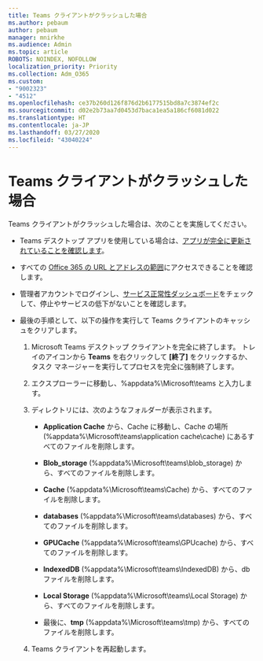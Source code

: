 ```yaml
---
title: Teams クライアントがクラッシュした場合
ms.author: pebaum
author: pebaum
manager: mnirkhe
ms.audience: Admin
ms.topic: article
ROBOTS: NOINDEX, NOFOLLOW
localization_priority: Priority
ms.collection: Adm_O365
ms.custom:
- "9002323"
- "4512"
ms.openlocfilehash: ce37b260d126f876d2b6177515bd8a7c3874ef2c
ms.sourcegitcommit: d02e2b73aa7d0453d7baca1ea5a186cf6081d022
ms.translationtype: HT
ms.contentlocale: ja-JP
ms.lasthandoff: 03/27/2020
ms.locfileid: "43040224"
---
```

# <a name="teams-client-crashing"></a>Teams クライアントがクラッシュした場合

Teams クライアントがクラッシュした場合は、次のことを実施してください。

- Teams デスクトップ アプリを使用している場合は、[アプリが完全に更新されていることを確認します](https://support.office.com/article/Update-Microsoft-Teams-535a8e4b-45f0-4f6c-8b3d-91bca7a51db1)。

- すべての [Office 365 の URL とアドレスの範囲](https://docs.microsoft.com/microsoftteams/connectivity-issues)にアクセスできることを確認します。

- 管理者アカウントでログインし、[サービス正常性ダッシュボード](https://docs.microsoft.com/office365/enterprise/view-service-health)をチェックして、停止やサービスの低下がないことを確認します。

 - 最後の手順として、以下の操作を実行して Teams クライアントのキャッシュをクリアします。

    1.  Microsoft Teams デスクトップ クライアントを完全に終了します。 トレイのアイコンから **Teams** を右クリックして **[終了]** をクリックするか、タスク マネージャーを実行してプロセスを完全に強制終了します。

    2.  エクスプローラーに移動し、%appdata%\Microsoft\teams と入力します。

    3.  ディレクトリには、次のようなフォルダーが表示されます。

         - **Application Cache** から、Cache に移動し、Cache の場所 (%appdata%\Microsoft\teams\application cache\cache) にあるすべてのファイルを削除します。

        - **Blob_storage** (%appdata%\Microsoft\teams\blob_storage) から、すべてのファイルを削除します。

        - **Cache** (%appdata%\Microsoft\teams\Cache) から、すべてのファイルを削除します。

        - **databases** (%appdata%\Microsoft\teams\databases) から、すべてのファイルを削除します。

        - **GPUCache** (%appdata%\Microsoft\teams\GPUcache) から、すべてのファイルを削除します。

        - **IndexedDB** (%appdata%\Microsoft\teams\IndexedDB) から、db ファイルを削除します。

        - **Local Storage** (%appdata%\Microsoft\teams\Local Storage) から、すべてのファイルを削除します。

        - 最後に、**tmp** (%appdata%\Microsoft\teams\tmp) から、すべてのファイルを削除します。

    4. Teams クライアントを再起動します。
